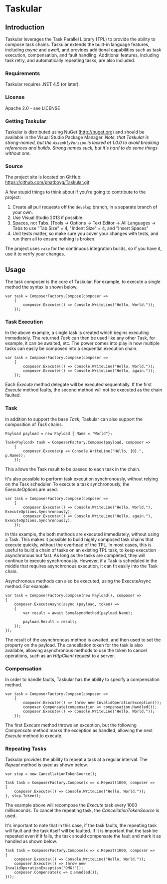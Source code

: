 # Taskular

## Introduction

Taskular leverages the Task Parallel Library (TPL) to provide the ability to compose task chains. Taskular extends the built-in language features, including _async_ and _await_, and provides additional capabilities such as task execution, compensation, and fault handling. Additional features, including task retry, and automatically repeating tasks, are also included.

### Requirements

Taskular requires .NET 4.5 (or later).

### License

Apache 2.0 - see LICENSE

### Getting Taskular

Taskular is distributed using NuGet (http://nuget.org) and should be available in the Visual Studio Package Manager. _Note, that Taskular is strong-named, but the ```AssemblyVersion``` is locked at 1.0.0 to avoid breaking references and builds. Strong names suck, but it's hard to do some things without one._

### Source

The project site is located on GitHub: https://github.com/phatboyg/Taskular.git

A few stupid things to think about if you're going to contribute to the project:

 1. Create all pull requests off the ```develop``` branch, in a separate branch of your own.
 2. Use Visual Studio 2013 if possible.
 3. Spaces, not Tabs. (Tools -> Options -> Text Editor -> All Languages -> Tabs to use "Tab Size" = 4, "Indent Size" = 4, and "Insert Spaces"
 4. Unit tests matter, so make sure you cover your changes with tests, and run them all to ensure nothing is broken.

The project uses ```rake``` for the continuous integration builds, so if you have it, use it to verify your changes. 

## Usage

The task composer is the core of Taskular. For example, to execute a single method the syntax is shown below.

	var task = ComposerFactory.Compose(composer =>
		{
			composer.Execute(() => Console.WriteLine("Hello, World."));
		});

### Task Execution

In the above example, a single task is created which begins executing immediately. The returned _Task_ can then be used like any other Task, for example, it can be awaited, etc. The power comes into play in how multiple tasks can easily be composed into a sequential execution chain.

    var task = ComposerFactory.Compose(composer =>
        {
            composer.Execute(() => Console.WriteLine("Hello, World."));
            composer.Execute(() => Console.WriteLine("Hello, again."));
        });

Each _Execute_ method delegate will be executed sequentially. If the first _Execute_ method faults, the second method will not be executed as the chain faulted. 

### Task<T>

In addition to support the base _Task_, Taskular can also support the composition of _Task<T>_ chains.

    Payload payload = new Payload { Name = "World"};

    Task<Payload> task = ComposerFactory.Compose(payload, composer =>
        {
            composer.Execute(p => Console.WriteLine("Hello, {0}.", p.Name));
        });

This allows the Task result to be passed to each task in the chain.

It's also possible to perform task execution synchronously, without relying on the Task scheduler. To execute a task synchronously, the ExecuteOptions are used.

    var task = ComposerFactory.Compose(composer =>
        {
            composer.Execute(() => Console.WriteLine("Hello, World."), ExecuteOptions.Synchronously);
            composer.Execute(() => Console.WriteLine("Hello, again."), ExecuteOptions.Synchronously);
        });

In this example, the both methods are executed immediately, without using a Task. This makes it possible to build highly composed task chains that execute quickly, without the overhead of the TPL. In most cases, this is useful to build a chain of tasks on an existing TPL task, to keep execution asynchronous but fast. As long as the tasks are completed, they will continue to execute synchronously. However, if a Task is scheduled in the middle that requires asynchronous execution, it can fit easily into the Task chain.

Asynchronous methods can also be executed, using the ExecuteAsync method. For example.

    var task = ComposerFactory.Compose(new Payload(), composer =>
    {
        composer.ExecuteAsync(async (payload, token) =>
        {
            var result = await SomeAsyncMethod(payload.Name);

            payload.Result = result;
        });
    });

The result of the asynchronous method is awaited, and then used to set the property on the payload. The cancellation token for the task is also available, allowing asynchronous methods to use the token to cancel operations, such as an _HttpClient_ request to a server.


### Compensation

In order to handle faults, Taskular has the ability to specify a compensation method.

    var task = ComposerFactory.Compose(composer =>
        {
            composer.Execute(() => throw new InvalidOperationException());
            composer.Compensate(compensation => compensation.Handled());
            composer.Execute(() => Console.WriteLine("Hello, World."));
        });

The first _Execute_ method throws an exception, but the following _Compensate_ method marks the exception as handled, allowing the next _Execute_ method to execute.


### Repeating Tasks

Taskular provides the ability to repeat a task at a regular interval. The _Repeat_ method is used as shown below.

	var stop = new CancellationTokenSource();

    Task task = ComposerFactory.Compose(x => x.Repeat(1000, composer =>
    {
        composer.Execute(() => Console.WriteLine("Hello, World."));
    }, stop.Token));

The example above will recompose the _Execute_ task every 1000 milliseconds. To cancel the repeating task, the _CancellationTokenSource_ is used.

It's important to note that in this case, if the task faults, the repeating task will fault and the task itself will be faulted. If it is important that the task be repeated even if it fails, the task should compensate the fault and mark it as handled as shown below.

    Task task = ComposerFactory.Compose(x => x.Repeat(1000, composer =>
    {
        composer.Execute(() => Console.WriteLine("Hello, World."));
        composer.Execute(() => throw new InvalidOperationException("OMG!"));
        composer.Compensate(x => x.Handled());
    }));


